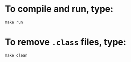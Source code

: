 # To compile and run, type:

```make run```

# To remove ```.class``` files, type:

```make clean```
